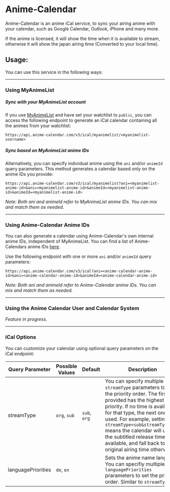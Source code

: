 Anime-Calendar
======

Anime-Calendar is an anime iCal service, to sync your airing anime with your calendar, such as Google Calendar, Outlook,
iPhone and many more.

<p>

If the anime is licensed, it will show the time when it is available to stream, otherwise it will show the japan airing
time (Converted to your local time).

## Usage:

You can use this service in the following ways:

---

### Using MyAnimeList

##### Sync with your MyAnimeList account

If you use [MyAnimeList](https://myanimelist.net/)
and have set your watchlist to `public`, you can access the following endpoint
to generate an iCal calendar containing all the animes from your watchlist:

```http request
https://api.anime-calendar.com/v3/ical/myanimelist/<myanimelist-username>
```

##### Sync based on MyAnimeList anime IDs

Alternatively, you can specify individual anime using the `ani` and/or `animeId` query parameters.
This method generates a calendar based only on the anime IDs you provide:

```http request
https://api.anime-calendar.com/v3/ical/myanimelist?ani=<myanimelist-anime-id>&ani=<myanimelist-anime-id>&animeId=<myanimelist-anime-id>&animeId=<myanimelist-anime-id>
```

*Note: Both ani and animeId refer to MyAnimeList anime IDs. You can mix and match them as needed.*

---

### Using Anime-Calendar Anime IDs

You can also generate a calendar using Anime-Calendar's own internal anime IDs, independent of MyAnimeList.
You can find a list of Anime-Calendars anime
IDs [here](https://github.com/DerFrZocker/anime-calendar-server/wiki/Anime-List).

<p>

Use the following endpoint with one or more `ani` and/or `animeId` query parameters:

```http request
https://api.anime-calendar.com/v3/ical?ani=<anime-calendar-anime-id>&ani=<anime-calendar-anime-id>&animeId=<anime-calendar-anime-id>
```

*Note: Both ani and animeId refer to Anime-Calendar anime IDs. You can mix and match them as needed.*

---

### Using the Anime Calendar User and Calendar System

*Feature in progress.*

---

### iCal Options

You can customize your calendar using optional query parameters on the iCal endpoint:

| Query Parameter    | Possible Values | Default      | Description                                                                                                                                                                                                                                                                                                                                                              |
|--------------------|-----------------|--------------|--------------------------------------------------------------------------------------------------------------------------------------------------------------------------------------------------------------------------------------------------------------------------------------------------------------------------------------------------------------------------|
| streamType         | `org`, `sub`    | `sub`, `org` | You can specify multiple `streamType` parameters to set the priority order. The first one provided has the highest priority. If no time is available for that type, the next one is used. For example, setting `streamType=sub&streamType=org` means the calendar will use the subtitled release time if available, and fall back to the original airing time otherwise. |
| languagePriorities | `de`, `en`      |              | Sets the anime name language. You can specifiy multiple `languagePriorities` prarameters to set the priority order. Similar to `streamType`.                                                                                                                                                                                                                             |

